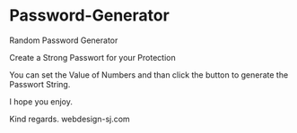 # Password-Generator
Random Password Generator

Create a Strong Passwort for your Protection

You can set the Value of Numbers and than click the button to generate the Passwort String.

I hope you enjoy.

Kind regards.
webdesign-sj.com

